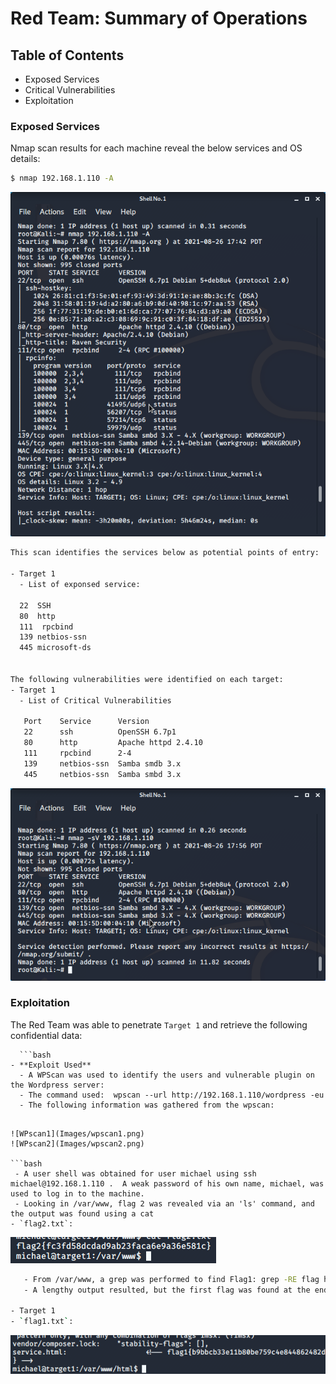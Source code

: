 # Red Team: Summary of Operations

## Table of Contents
- Exposed Services
- Critical Vulnerabilities
- Exploitation

### Exposed Services


Nmap scan results for each machine reveal the below services and OS details:

```bash
$ nmap 192.168.1.110 -A
```
  ![nmap-A](Images/nmap-A.png)

```bash
This scan identifies the services below as potential points of entry:

- Target 1
  - List of exponsed service:
   
  22  SSH
  80  http
  111  rpcbind
  139 netbios-ssn
  445 microsoft-ds


The following vulnerabilities were identified on each target:
- Target 1
  - List of Critical Vulnerabilities

   Port    Service      Version 
   22      ssh          OpenSSH 6.7p1
   80      http         Apache httpd 2.4.10
   111     rpcbind      2-4
   139     netbios-ssn  Samba smdb 3.x
   445     netbios-ssn  Samba smbd 3.x
 ```

   ![nmapsV](Images/nmapsV.png)

### Exploitation


The Red Team was able to penetrate `Target 1` and retrieve the following confidential data:

      ```bash
    - **Exploit Used**
      - A WPScan was used to identify the users and vulnerable plugin on the Wordpress server: 
      - The command used:  wpscan --url http://192.168.1.110/wordpress -eu
      - The following information was gathered from the wpscan:
   ``` 
   
   ![WPscan1](Images/wpscan1.png)
   ![WPscan2](Images/wpscan2.png)
    
  ```bash
    - A user shell was obtained for user michael using ssh michael@192.168.1.110 .  A weak password of his own name, michael, was used to log in to the machine.
    - Looking in /var/www, flag 2 was revealed via an 'ls' command, and the output was found using a cat
  - `flag2.txt`: 
  ```
  ![Flag2](Images/flag2a.png)
  
  
  ```bash
     - From /var/www, a grep was performed to find Flag1: grep -RE flag html 
     - A lengthy output resulted, but the first flag was found at the end of the output.
  
- Target 1
  - `flag1.txt`:
  ```
   ![Flag1](Images/flag1a.png)
